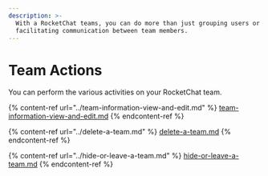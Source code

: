```yaml
---
description: >-
  With a RocketChat teams, you can do more than just grouping users or
  facilitating communication between team members.
---
```


# Team Actions

You can perform the various activities on your RocketChat team.

{% content-ref url="../team-information-view-and-edit.md" %}
[team-information-view-and-edit.md](../team-information-view-and-edit.md)
{% endcontent-ref %}

{% content-ref url="../delete-a-team.md" %}
[delete-a-team.md](../delete-a-team.md)
{% endcontent-ref %}

{% content-ref url="../hide-or-leave-a-team.md" %}
[hide-or-leave-a-team.md](../hide-or-leave-a-team.md)
{% endcontent-ref %}

